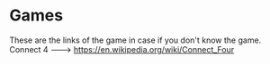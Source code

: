 # Games
These are the links of the game in case if you don't know the game.<br>
Connect 4 ---> https://en.wikipedia.org/wiki/Connect_Four
